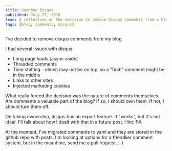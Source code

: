 ```yaml
---
title: Goodbye Disqus
published: July 27, 2016
lead: A reflection on the decision to remove Disqus comments from a blog, discussing the technical and philosophical reasons for taking ownership of comment data and exploring alternative solutions.
tags: [blog, comments, disqus]
---
```


I've decided to remove disqus comments from my blog.

I had several issues with disqus:

* Long page loads [async aside]
* Threaded comments 
* Time shifting - oldest may not be on top, so a "first!" comment might be in the middle
* Links to other sites
* Injected marketing cookies

What really forced the decision was the nature of comments themselves. Are comments a valuable part of the blog? If so, I should own them. If not, I should turn them off.

On taking ownership, disqus has an export feature. It "works", but it's not ideal. I'll talk about how I dealt with that in a future post. Hint: F#.

At the moment, I've migrated comments to yaml and they are stored in the github repo with posts. I'm looking at options for a friendlier comment system, but in the meantime, send me a pull request. ;-)

